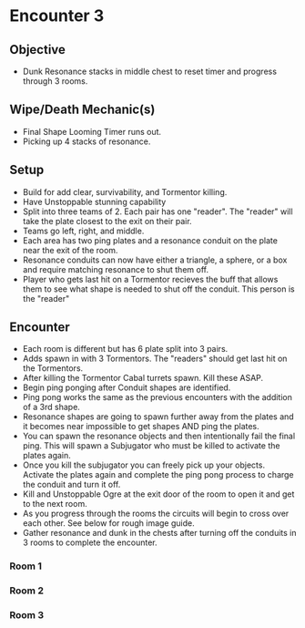 # Encounter 3

## Objective
- Dunk Resonance stacks in middle chest to reset timer and progress through 3 rooms.

## Wipe/Death Mechanic(s)
- Final Shape Looming Timer runs out.
- Picking up 4 stacks of resonance.

## Setup
- Build for add clear, survivability, and Tormentor killing.
- Have Unstoppable stunning capability
- Split into three teams of 2. Each pair has one "reader". The "reader" will take the plate closest to the exit on their pair. 
- Teams go left, right, and middle. 
- Each area has two ping plates and a resonance conduit on the plate near the exit of the room.
- Resonance conduits can now have either a triangle, a sphere, or a box and require matching resonance to shut them off.
- Player who gets last hit on a Tormentor recieves the buff that allows them to see what shape is needed to shut off the conduit. This person is the "reader"

## Encounter
- Each room is different but has 6 plate split into 3 pairs.
- Adds spawn in with 3 Tormentors. The "readers" should get last hit on the Tormentors.
- After killing the Tormentor Cabal turrets spawn. Kill these ASAP. 
- Begin ping ponging after Conduit shapes are identified. 
- Ping pong works the same as the previous encounters with the addition of a 3rd shape.
- Resonance shapes are going to spawn further away from the plates and it becomes near impossible to get shapes AND ping the plates.
- You can spawn the resonance objects and then intentionally fail the final ping. This will spawn a Subjugator who must be killed to activate the plates again.
- Once you kill the subjugator you can freely pick up your objects. Activate the plates again and complete the ping pong process to charge the conduit and turn it off.
- Kill and Unstoppable Ogre at the exit door of the room to open it and get to the next room.  
- As you progress through the rooms the circuits will begin to cross over each other. See below for rough image guide.
- Gather resonance and dunk in the chests after turning off the conduits in 3 rooms to complete the encounter. 


### Room 1

### Room 2

### Room 3
